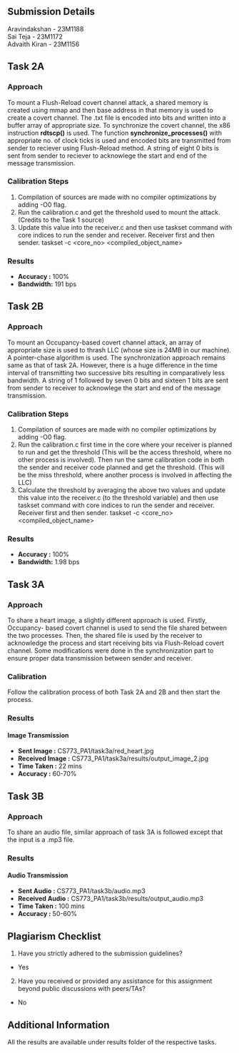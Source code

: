 ## Submission Details
Aravindakshan - 23M1188   
Sai Teja      - 23M1172  
Advaith Kiran - 23M1156  

## Task 2A
### Approach
To mount a Flush-Reload covert channel attack, a shared memory is created using mmap and then base address in that memory is used to create a covert channel.
The .txt file is encoded into bits and written into a buffer array of appropriate size.
To synchronize the covert channel, the x86 instruction **rdtscp()** is used.
The function **synchronize_processes()** with appropriate no. of clock ticks is used and encoded bits are transmitted from sender to reciever using Flush-Reload method.
A string of eight 0 bits is sent from sender to reciever to acknowlege the start and end of the message transmission. 

### Calibration Steps
1. Compilation of sources are made with no compiler optimizations by adding -O0 flag. 
2. Run the calibration.c and get the threshold used to mount the attack. (Credits to the Task 1 source)
3. Update this value into the receiver.c and then use taskset command with core indices to run the sender and receiver. Receiver first and then sender.
        taskset -c <core_no> <compiled_object_name>

### Results
- **Accuracy :** 100%
- **Bandwidth:** 191 bps

## Task 2B
### Approach
To mount an Occupancy-based covert channel attack, an array of appropriate size is used to thrash LLC (whose size is 24MB in our machine). A pointer-chase algorithm is used.
The synchronization approach remains same as that of task 2A. However, there is a huge difference in the time interval of transmitting two successive bits resulting in comparatively less bandwidth.
A string of 1 followed by seven 0 bits and sixteen 1 bits are sent from sender to receiver to acknowlege the start and end of the message transmission.

### Calibration Steps
1. Compilation of sources are made with no compiler optimizations by adding -O0 flag. 
2. Run the calibration.c first time in the core where your receiver is planned to run and get the threshold (This will be the access threshold, where no other process is involved). Then run the same calibration code in both the sender and receiver code planned and get the threshold. (This will be the miss threshold, where another process is involved in affecting the LLC)
3. Calculate the threshold by averaging the above two values and update this value into the receiver.c (to the threshold variable) and then use taskset command with core indices to run the sender and receiver. Receiver first and then sender.
        taskset -c <core_no> <compiled_object_name>

### Results
- **Accuracy :** 100% 
- **Bandwidth:** 1.98 bps

## Task 3A
### Approach
To share a heart image, a slightly different approach is used.
Firstly, Occupancy- based covert channel is used to send the file shared between the two processes.
Then, the shared file is used by the receiver to acknowledge the process and start receiving bits via Flush-Reload covert channel.
Some modifications were done in the synchronization part to ensure proper data transmission between sender and receiver.

### Calibration
Follow the calibration process of both Task 2A and 2B and then start the process.

### Results
#### Image Transmission
- **Sent Image :** CS773_PA1/task3a/red_heart.jpg
- **Received Image :** CS773_PA1/task3a/results/output_image_2.jpg
- **Time Taken :** 22 mins
- **Accuracy :** 60-70% 

## Task 3B
### Approach
To share an audio file, similar approach of task 3A is followed except that the input is a .mp3 file. 

### Results
#### Audio Transmission
- **Sent Audio :** CS773_PA1/task3b/audio.mp3
- **Received Audio :** CS773_PA1/task3b/results/output_audio.mp3
- **Time Taken :** 100 mins
- **Accuracy :** 50-60%

## Plagiarism Checklist
1. Have you strictly adhered to the submission guidelines?  
- Yes
2. Have you received or provided any assistance for this assignment beyond public discussions with peers/TAs?  
- No

## Additional Information
All the results are available under results folder of the respective tasks.
